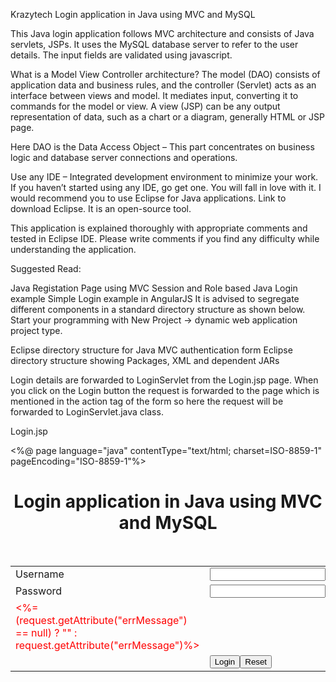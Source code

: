 
Krazytech
Login application in Java using MVC and MySQL

This Java login application follows MVC architecture and consists of Java servlets, JSPs. It uses the MySQL database server to refer to the user details. The input fields are validated using javascript.

What is a Model View Controller architecture?
The model (DAO) consists of application data and business rules, and the controller (Servlet) acts as an interface between views and model. It mediates input, converting it to commands for the model or view. A view (JSP) can be any output representation of data, such as a chart or a diagram, generally HTML or JSP page.

Here DAO is the Data Access Object – This part concentrates on business logic and database server connections and operations.

Use any IDE – Integrated development environment to minimize your work. If you haven’t started using any IDE, go get one. You will fall in love with it. I would recommend you to use Eclipse for Java applications. Link to download Eclipse. It is an open-source tool.

This application is explained thoroughly with appropriate comments and tested in Eclipse IDE. Please write comments if you find any difficulty while understanding the application.

Suggested Read:

Java Registation Page using MVC
Session and Role based Java Login example
Simple Login example in AngularJS
It is advised to segregate different components in a standard directory structure as shown below. Start your programming with  New Project -> dynamic web application project type.


Eclipse directory structure for Java MVC authentication form
Eclipse directory structure showing Packages, XML and dependent JARs



Login details are forwarded to LoginServlet from the Login.jsp page. When you click on the Login button the request is forwarded to the page which is mentioned in the action tag of the form so here the request will be forwarded to LoginServlet.java class.



Login.jsp

<%@ page language="java" contentType="text/html; charset=ISO-8859-1"
 pageEncoding="ISO-8859-1"%>
<!DOCTYPE html PUBLIC "-//W3C//DTD HTML 4.01 Transitional//EN" "http://www.w3.org/TR/html4/loose.dtd">
<html>
<head>
<meta http-equiv="Content-Type" content="text/html; charset=ISO-8859-1">
<title>Login</title>
<script> 
function validate()
{ 
  var username = document.form.username.value; 
  var password = document.form.password.value;

  if (username==null || username=="")
  { 
  alert("Username cannot be blank"); 
  return false; 
  }
  else if(password==null || password=="")
  { 
  alert("Password cannot be blank"); 
  return false; 
  } 
}
</script> 
</head>
<body>
 <div style="text-align:center"><h1>Login application in Java using MVC and MySQL </h1> </div>
 <br>
 <form name="form" action="LoginServlet" method="post" onsubmit="return validate()">
  <!-- Do not use table to format fields. As a good practice use CSS -->
  <table align="center">
   <tr>
   <td>Username</td>
   <td><input type="text" name="username" /></td>
   </tr>
   <tr>
   <td>Password</td>
   <td><input type="password" name="password" /></td>
   </tr>
   <tr> <!-- refer to the video to understand request.getAttribute() -->
   <td><span style="color:red"><%=(request.getAttribute("errMessage") == null) ? ""
   : request.getAttribute("errMessage")%></span></td>
   </tr>
   <tr>
   <td></td>
   <td><input type="submit" value="Login"></input><input
   type="reset" value="Reset"></input></td>
   </tr>
  </table>
 </form>
</body>
</html>
